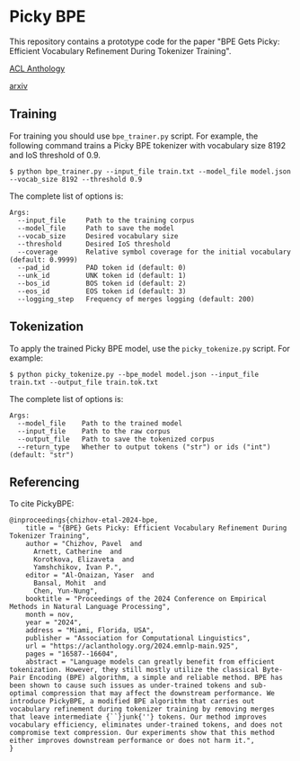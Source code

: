 # Picky BPE

This repository contains a prototype code for the paper "BPE Gets Picky: Efficient Vocabulary Refinement
During Tokenizer Training". 

[ACL Anthology](https://aclanthology.org/2024.emnlp-main.925/)

[arxiv](https://arxiv.org/pdf/2409.04599) 

## Training

For training you should use `bpe_trainer.py` script. For example, the following command trains a 
Picky BPE tokenizer with vocabulary size 8192 and IoS threshold of 0.9.

```
$ python bpe_trainer.py --input_file train.txt --model_file model.json --vocab_size 8192 --threshold 0.9
```

The complete list of options is:

```
Args:
  --input_file     Path to the training corpus
  --model_file     Path to save the model
  --vocab_size     Desired vocabulary size
  --threshold      Desired IoS threshold
  --coverage       Relative symbol coverage for the initial vocabulary (default: 0.9999)
  --pad_id         PAD token id (default: 0)
  --unk_id         UNK token id (default: 1)
  --bos_id         BOS token id (default: 2)
  --eos_id         EOS token id (default: 3)
  --logging_step   Frequency of merges logging (default: 200)
```

## Tokenization

To apply the trained Picky BPE model, use the `picky_tokenize.py` script. For example:

```
$ python picky_tokenize.py --bpe_model model.json --input_file train.txt --output_file train.tok.txt
```

The complete list of options is:

```
Args:
  --model_file    Path to the trained model
  --input_file    Path to the raw corpus
  --output_file   Path to save the tokenized corpus
  --return_type   Whether to output tokens ("str") or ids ("int") (default: "str")
```

## Referencing

To cite PickyBPE:

```
@inproceedings{chizhov-etal-2024-bpe,
    title = "{BPE} Gets Picky: Efficient Vocabulary Refinement During Tokenizer Training",
    author = "Chizhov, Pavel  and
      Arnett, Catherine  and
      Korotkova, Elizaveta  and
      Yamshchikov, Ivan P.",
    editor = "Al-Onaizan, Yaser  and
      Bansal, Mohit  and
      Chen, Yun-Nung",
    booktitle = "Proceedings of the 2024 Conference on Empirical Methods in Natural Language Processing",
    month = nov,
    year = "2024",
    address = "Miami, Florida, USA",
    publisher = "Association for Computational Linguistics",
    url = "https://aclanthology.org/2024.emnlp-main.925",
    pages = "16587--16604",
    abstract = "Language models can greatly benefit from efficient tokenization. However, they still mostly utilize the classical Byte-Pair Encoding (BPE) algorithm, a simple and reliable method. BPE has been shown to cause such issues as under-trained tokens and sub-optimal compression that may affect the downstream performance. We introduce PickyBPE, a modified BPE algorithm that carries out vocabulary refinement during tokenizer training by removing merges that leave intermediate {``}junk{''} tokens. Our method improves vocabulary efficiency, eliminates under-trained tokens, and does not compromise text compression. Our experiments show that this method either improves downstream performance or does not harm it.",
}
```
